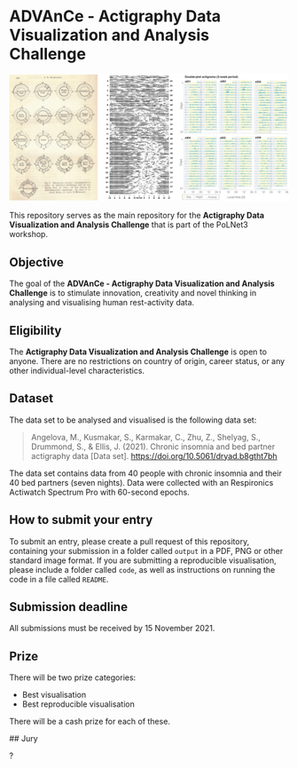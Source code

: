 # ADVAnCe - Actigraphy Data Visualization and Analysis Challenge

![Three visualisations of actigraphy data](viz.png)

This repository serves as the main repository for the **Actigraphy Data Visualization and Analysis Challenge** that is part of the PoLNet3 workshop.

## Objective

The goal of the **ADVAnCe - Actigraphy Data Visualization and Analysis Challenge** is to stimulate innovation, creativity and novel thinking in analysing and visualising human rest-activity data.

## Eligibility

The **Actigraphy Data Visualization and Analysis Challenge** is open to anyone. There are no restrictions on country of origin, career status, or any other individual-level characteristics.

## Dataset

The data set to be analysed and visualised is the following data set:

> Angelova, M., Kusmakar, S., Karmakar, C., Zhu, Z., Shelyag, S., Drummond, S., & Ellis, J. (2021). Chronic insomnia and bed partner actigraphy data [Data set]. https://doi.org/10.5061/dryad.b8gtht7bh

The data set contains data from 40 people with chronic insomnia and their 40 bed partners (seven nights). Data were collected with an Respironics Actiwatch Spectrum Pro with 60-second epochs.

## How to submit your entry

To submit an entry, please create a pull request of this repository, containing your submission in a folder called `output` in a PDF, PNG or other standard image format. If you are submitting a reproducible visualisation, please include a folder called `code`, as well as instructions on running the code in a file called `README`.

## Submission deadline

All submissions must be received by 15 November 2021.

## Prize

There will be two prize categories:
* Best visualisation
* Best reproducible visualisation 

There will be a cash prize for each of these.

## Jury

?
